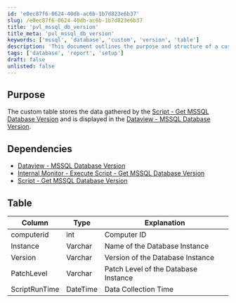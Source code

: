```yaml
---
id: 'e0ec87f6-0624-40db-ac6b-1b7d823e6b37'
slug: /e0ec87f6-0624-40db-ac6b-1b7d823e6b37
title: 'pvl_mssql_db_version'
title_meta: 'pvl_mssql_db_version'
keywords: ['mssql', 'database', 'custom', 'version', 'table']
description: 'This document outlines the purpose and structure of a custom table that stores data gathered from the MSSQL database version script, including its dependencies and the data it collects.'
tags: ['database', 'report', 'setup']
draft: false
unlisted: false
---
```


## Purpose

The custom table stores the data gathered by the [Script - Get MSSQL Database Version](/docs/03f2c6fe-2b6d-43bd-b5c8-de3cb55c0dee) and is displayed in the [Dataview - MSSQL Database Version](/docs/eb2798dd-20c1-4c57-96c7-56349f2867f1).

## Dependencies

- [Dataview - MSSQL Database Version](/docs/eb2798dd-20c1-4c57-96c7-56349f2867f1)
- [Internal Monitor - Execute Script - Get MSSQL Database Version](/docs/d7ad7eb3-8f39-4798-a80c-f0a6cdae7213)
- [Script - Get MSSQL Database Version](/docs/03f2c6fe-2b6d-43bd-b5c8-de3cb55c0dee)

## Table

| Column        | Type     | Explanation                          |
|---------------|----------|--------------------------------------|
| computerid    | int      | Computer ID                          |
| Instance      | Varchar  | Name of the Database Instance        |
| Version       | Varchar  | Version of the Database Instance     |
| PatchLevel    | Varchar  | Patch Level of the Database Instance |
| ScriptRunTime | DateTime | Data Collection Time                 |


